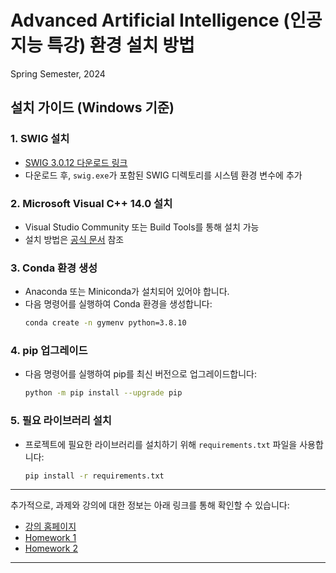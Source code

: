
# Advanced Artificial Intelligence (인공지능 특강) 환경 설치 방법
Spring Semester, 2024

## 설치 가이드 (Windows 기준)

### 1. SWIG 설치
- [SWIG 3.0.12 다운로드 링크](http://www.swig.org/download.html)
- 다운로드 후, `swig.exe`가 포함된 SWIG 디렉토리를 시스템 환경 변수에 추가

### 2. Microsoft Visual C++ 14.0 설치
- Visual Studio Community 또는 Build Tools를 통해 설치 가능
- 설치 방법은 [공식 문서](https://visualstudio.microsoft.com/ko/downloads/) 참조

### 3. Conda 환경 생성
- Anaconda 또는 Miniconda가 설치되어 있어야 합니다.
- 다음 명령어를 실행하여 Conda 환경을 생성합니다:
  ```sh
  conda create -n gymenv python=3.8.10
  ```

### 4. pip 업그레이드
- 다음 명령어를 실행하여 pip를 최신 버전으로 업그레이드합니다:
  ```sh
  python -m pip install --upgrade pip
  ```

### 5. 필요 라이브러리 설치
- 프로젝트에 필요한 라이브러리를 설치하기 위해 `requirements.txt` 파일을 사용합니다:
  ```sh
  pip install -r requirements.txt
  ```

---

추가적으로, 과제와 강의에 대한 정보는 아래 링크를 통해 확인할 수 있습니다:

- [강의 홈페이지](http://link.koreatech.ac.kr/lecture/2024/advanced_ai)
- [Homework 1](https://www.dropbox.com/scl/fi/iyat052w8oous1p148f9g/HW_1.pdf?rlkey=qggwkbwvkz7ihbutnk247nvrq&e=1&dl=0)
- [Homework 2](https://www.dropbox.com/scl/fi/wdas1lo3l3bsx1hhp2x6z/HW_2.pdf?rlkey=8atvaerw5mydoitb4a34x5mne&e=1&dl=0)

---